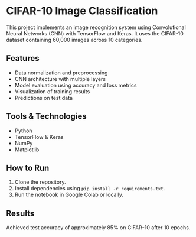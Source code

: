 # CIFAR-10 Image Classification

This project implements an image recognition system using Convolutional Neural Networks (CNN) with TensorFlow and Keras. It uses the CIFAR-10 dataset containing 60,000 images across 10 categories.

## Features
- Data normalization and preprocessing
- CNN architecture with multiple layers
- Model evaluation using accuracy and loss metrics
- Visualization of training results
- Predictions on test data

## Tools & Technologies
- Python
- TensorFlow & Keras
- NumPy
- Matplotlib

## How to Run
1. Clone the repository.
2. Install dependencies using `pip install -r requirements.txt`.
3. Run the notebook in Google Colab or locally.

## Results
Achieved test accuracy of approximately 85% on CIFAR-10 after 10 epochs.
